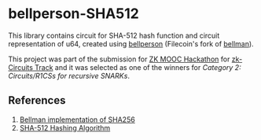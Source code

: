 # bellperson-SHA512

This library contains circuit for SHA-512 hash function and circuit representation of u64, created using [bellperson](https://github.com/filecoin-project/bellperson) (Filecoin's fork of [bellman](https://github.com/zkcrypto/bellman)).

This project was part of the submission for [ZK MOOC Hackathon](https://zk-hacking.org/) for [zk-Circuits Track](https://zk-hacking.org/tracks/zk_circuit_track/) and it was selected as one of the winners for *Category 2: Circuits/R1CSs for recursive SNARKs*.

## References
1. [Bellman implementation of SHA256](https://github.com/zkcrypto/bellman/blob/main/src/gadgets/sha256.rs)
2. [SHA-512 Hashing Algorithm](https://www.brainkart.com/article/Secure-Hash-Algorithm-(SHA)_8450/)
